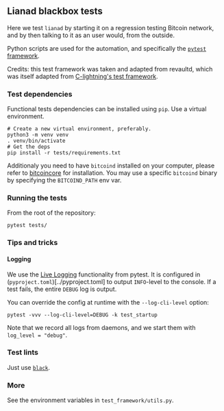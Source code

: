 ## Lianad blackbox tests

Here we test `lianad` by starting it on a regression testing Bitcoin network,
and by then talking to it as an user would, from the outside.

Python scripts are used for the automation, and specifically the [`pytest` framework](https://docs.pytest.org/en/stable/index.html).

Credits: this test framework was taken and adapted from revaultd, which was itself adapted from
[C-lightning's test framework](https://github.com/ElementsProject/lightning/tree/master/contrib/pyln-testing).

### Test dependencies

Functional tests dependencies can be installed using `pip`. Use a virtual environment.
```
# Create a new virtual environment, preferably.
python3 -m venv venv
. venv/bin/activate
# Get the deps
pip install -r tests/requirements.txt
```

Additionaly you need to have `bitcoind` installed on your computer, please
refer to [bitcoincore](https://bitcoincore.org/en/download/) for installation. You may use a
specific `bitcoind` binary by specifying the `BITCOIND_PATH` env var.

### Running the tests

From the root of the repository:
```
pytest tests/
```

### Tips and tricks
#### Logging

We use the [Live Logging](https://docs.pytest.org/en/latest/logging.html#live-logs)
functionality from pytest. It is configured in (`pyproject.toml`)[../pyproject.toml] to
output `INFO`-level to the console. If a test fails, the entire `DEBUG` log is output.

You can override the config at runtime with the `--log-cli-level` option:
```
pytest -vvv --log-cli-level=DEBUG -k test_startup
```

Note that we record all logs from daemons, and we start them with `log_level = "debug"`.

### Test lints

Just use [`black`](https://github.com/psf/black).

### More

See the environment variables in `test_framework/utils.py`.

